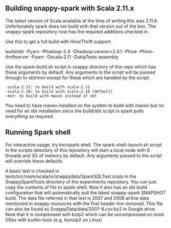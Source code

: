 ## Building snappy-spark with Scala 2.11.x

The latest version of Scala available at the time of writing this was 2.11.6.
Unfortunately spark does not build with that version out of the box.
The snappy-spark repository now has the required additions checked in.

Use this to get a full build with Hive/Thrift support:

build/sbt -Pyarn -Phadoop-2.4 -Dhadoop.version=2.4.1 -Phive -Phive-thriftserver -Pyarn -Dscala-2.11 -DskipTests assembly

Use the spark-build.sh script in snappy directory of this repo which has
these arguments by default. Any arguments to the script will be passed
through to sbt/mvn except for these which are handled by the script:

    -scala-2.11: to build with scala-2.11
    -scala-2.10: to build with scala-2.10 (default)
    -mvn: to build with maven instead of sbt

You need to have maven installed on the system to build with maven but
no need for an sbt installation since the build/sbt script in spark pulls
everything as required.


## Running Spark shell

For interactive usage, try bin/spark-shell. The spark-shell-launch.sh script
in the scripts directory of this repository will start a local node with
6 threads and 3G of memory by default. Any arguments passed to the
script will override these defaults.

A basic test is checked in tests/src/main/scala/io/snappydata/SparkSQLTest.scala
in the SnappySparkTools directory of the experiments repository.
You can just copy the contents of file to spark-shell. Now it also has an sbt
build configuration that will automatically pull the latest snappy-spark
SNAPSHOT build. The data file referred in that test is 2007 and 2008 airline
data mentioned in snappy resources with the first header line removed. This
file can also be found as SnappyData/data/2007-8.csv.bz2 in Google drive.
Note that it is compressed with bzip2 which can be uncompressed on most
OSes with builtin tools (e.g. bunzip2 on Linux)

